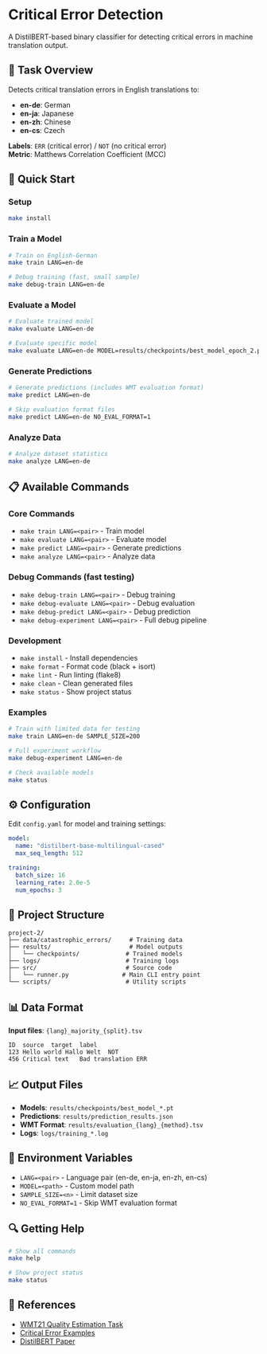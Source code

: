 # Critical Error Detection

A DistilBERT-based binary classifier for detecting critical errors in machine translation output.

## 🎯 Task Overview

Detects critical translation errors in English translations to:
- **en-de**: German
- **en-ja**: Japanese  
- **en-zh**: Chinese
- **en-cs**: Czech

**Labels**: `ERR` (critical error) / `NOT` (no critical error)  
**Metric**: Matthews Correlation Coefficient (MCC)

## 🚀 Quick Start

### Setup
```bash
make install
```

### Train a Model
```bash
# Train on English-German
make train LANG=en-de

# Debug training (fast, small sample)
make debug-train LANG=en-de
```

### Evaluate a Model
```bash
# Evaluate trained model
make evaluate LANG=en-de

# Evaluate specific model
make evaluate LANG=en-de MODEL=results/checkpoints/best_model_epoch_2.pt
```

### Generate Predictions
```bash
# Generate predictions (includes WMT evaluation format)
make predict LANG=en-de

# Skip evaluation format files
make predict LANG=en-de NO_EVAL_FORMAT=1
```

### Analyze Data
```bash
# Analyze dataset statistics
make analyze LANG=en-de
```

## 📋 Available Commands

### Core Commands
- `make train LANG=<pair>` - Train model
- `make evaluate LANG=<pair>` - Evaluate model  
- `make predict LANG=<pair>` - Generate predictions
- `make analyze LANG=<pair>` - Analyze data

### Debug Commands (fast testing)
- `make debug-train LANG=<pair>` - Debug training
- `make debug-evaluate LANG=<pair>` - Debug evaluation
- `make debug-predict LANG=<pair>` - Debug prediction
- `make debug-experiment LANG=<pair>` - Full debug pipeline

### Development
- `make install` - Install dependencies
- `make format` - Format code (black + isort)
- `make lint` - Run linting (flake8)
- `make clean` - Clean generated files
- `make status` - Show project status

### Examples
```bash
# Train with limited data for testing
make train LANG=en-de SAMPLE_SIZE=200

# Full experiment workflow
make debug-experiment LANG=en-de

# Check available models
make status
```


## ⚙️ Configuration

Edit `config.yaml` for model and training settings:

```yaml
model:
  name: "distilbert-base-multilingual-cased"
  max_seq_length: 512

training:
  batch_size: 16
  learning_rate: 2.0e-5
  num_epochs: 3
```

## 📁 Project Structure

```
project-2/
├── data/catastrophic_errors/     # Training data
├── results/                      # Model outputs
│   └── checkpoints/             # Trained models
├── logs/                        # Training logs
├── src/                         # Source code
│   └── runner.py               # Main CLI entry point
└── scripts/                     # Utility scripts
```

## 📊 Data Format

**Input files**: `{lang}_majority_{split}.tsv`
```
ID	source	target	label
123	Hello world	Hallo Welt	NOT
456	Critical text	Bad translation	ERR
```

## 📈 Output Files

- **Models**: `results/checkpoints/best_model_*.pt`
- **Predictions**: `results/prediction_results.json` 
- **WMT Format**: `results/evaluation_{lang}_{method}.tsv`
- **Logs**: `logs/training_*.log`

## 🔧 Environment Variables

- `LANG=<pair>` - Language pair (en-de, en-ja, en-zh, en-cs)
- `MODEL=<path>` - Custom model path
- `SAMPLE_SIZE=<n>` - Limit dataset size
- `NO_EVAL_FORMAT=1` - Skip WMT evaluation format

## 🔍 Getting Help

```bash
# Show all commands
make help

# Show project status
make status
```

## 🔗 References

- [WMT21 Quality Estimation Task](https://www.statmt.org/wmt21/quality-estimation-task.html)
- [Critical Error Examples](https://statmt.org/wmt21/quality-estimation-task_critical-error-examples.html)
- [DistilBERT Paper](https://arxiv.org/abs/1910.01108) 